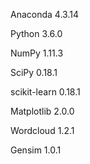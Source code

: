 Anaconda 4.3.14

Python 3.6.0

NumPy 1.11.3

SciPy 0.18.1

scikit-learn 0.18.1

Matplotlib 2.0.0

Wordcloud 1.2.1

Gensim 1.0.1

